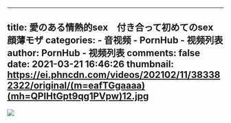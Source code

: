 
---
title: 愛のある情熱的sex　付き合って初めてのsex 顔薄モザ
categories: 
    - 音视频
    - PornHub - 视频列表
author: PornHub - 视频列表
comments: false
date: 2021-03-21 16:46:26
thumbnail: https://ei.phncdn.com/videos/202102/11/383382322/original/(m=eafTGgaaaa)(mh=QPlHtGpt9qg1PVpw)12.jpg
---

<div>   
<img src="https://ei.phncdn.com/videos/202102/11/383382322/original/(m=eafTGgaaaa)(mh=QPlHtGpt9qg1PVpw)12.jpg" referrerpolicy="no-referrer">  
</div>
            